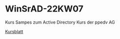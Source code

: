 # WinSrAD-22KW07
Kurs Sampes zum Active Directory Kurs der ppedv AG

[Kursblatt](https://ppedv.de/schulung/kurse/Windows-8-Schulung-Kurs-Seminar-Training-Server-ActiveDirectory-FSMO-GPO-2012/Virtual%20Classroom)